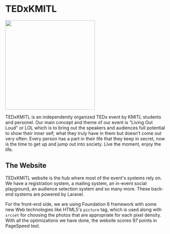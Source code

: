 # TEDxKMITL

<img src="https://tedxkmitl.com/img/nav-on-w.svg" width="280px">

TEDxKMITL is an independently organized TEDx event by KMITL students and personel. Our main concept and theme of our event is “Living Out Loud” or LOL which is to bring out the speakers and audiences full potential to show their inner self, what they truly have in them but doesn’t come out very often. Every person has a part in their life that they keep in secret, now is the time to get up and jump out into society. Live the moment, enjoy the life.

## The Website

TEDxKMITL website is the hub where most of the event's systems rely on. We have a registration system, a mailing system, an in-event social playground, an audience selection system and so many more. These back-end systems are powered by Laravel.

For the front-end side, we are using Foundation 6 framework with some new Web technologies like HTML5's `picture` tag, which is used along with `srcset` for choosing the photos that are appropriate for each pixel density. With all the optimizations we have done, the website scores 97 points in PageSpeed test.

